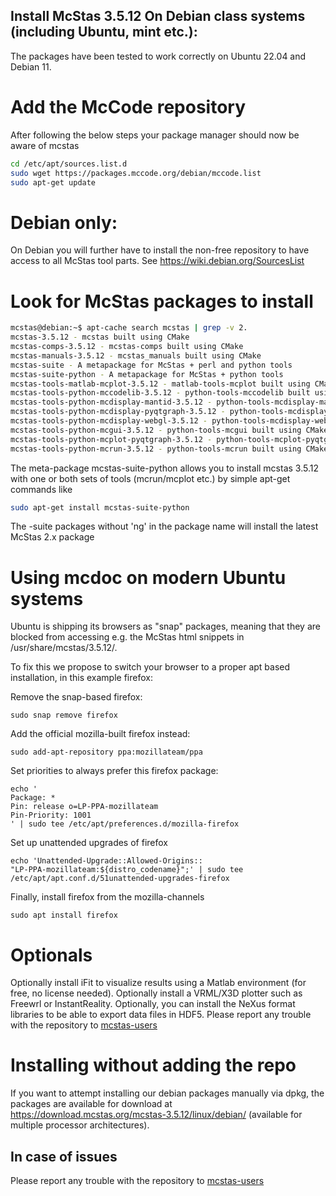 ## Install McStas 3.5.12 On Debian class systems (including Ubuntu, mint etc.):
The packages have been tested to work correctly on Ubuntu 22.04 and Debian 11.

# Add the McCode repository
After following the below steps your package manager should now be aware of mcstas
```bash
cd /etc/apt/sources.list.d
sudo wget https://packages.mccode.org/debian/mccode.list
sudo apt-get update
```

# Debian only:
On Debian you will further have to install the non-free repository to have access to all McStas tool parts. See https://wiki.debian.org/SourcesList

# Look for McStas packages to install
```bash
mcstas@debian:~$ apt-cache search mcstas | grep -v 2.
mcstas-3.5.12 - mcstas built using CMake
mcstas-comps-3.5.12 - mcstas-comps built using CMake
mcstas-manuals-3.5.12 - mcstas_manuals built using CMake
mcstas-suite - A metapackage for McStas + perl and python tools
mcstas-suite-python - A metapackage for McStas + python tools
mcstas-tools-matlab-mcplot-3.5.12 - matlab-tools-mcplot built using CMake
mcstas-tools-python-mccodelib-3.5.12 - python-tools-mccodelib built using CMake
mcstas-tools-python-mcdisplay-mantid-3.5.12 - python-tools-mcdisplay-mantid built using CMake
mcstas-tools-python-mcdisplay-pyqtgraph-3.5.12 - python-tools-mcdisplay-pyqtgraph built using CMake
mcstas-tools-python-mcdisplay-webgl-3.5.12 - python-tools-mcdisplay-webgl built using CMake
mcstas-tools-python-mcgui-3.5.12 - python-tools-mcgui built using CMake
mcstas-tools-python-mcplot-pyqtgraph-3.5.12 - python-tools-mcplot-pyqtgraph built using CMake
mcstas-tools-python-mcrun-3.5.12 - python-tools-mcrun built using CMake
```
The meta-package mcstas-suite-python
allows you to install mcstas 3.5.12 with one or both sets of tools (mcrun/mcplot etc.) by simple apt-get commands like
```bash
sudo apt-get install mcstas-suite-python
```
The -suite packages without 'ng' in the package name will install the
latest McStas 2.x package

# Using mcdoc on modern Ubuntu systems
Ubuntu is shipping its browsers as "snap" packages, meaning that they
are blocked from accessing e.g. the McStas html snippets in
/usr/share/mcstas/3.5.12/.

To fix this we propose to switch your browser to a proper apt based
installation, in this example firefox:

Remove the snap-based firefox:
```
sudo snap remove firefox
```
Add the official mozilla-built firefox instead:
```
sudo add-apt-repository ppa:mozillateam/ppa
```
Set priorities to always prefer this firefox package:
```
echo '
Package: *
Pin: release o=LP-PPA-mozillateam
Pin-Priority: 1001
' | sudo tee /etc/apt/preferences.d/mozilla-firefox
```
Set up unattended upgrades of firefox
```
echo 'Unattended-Upgrade::Allowed-Origins::
"LP-PPA-mozillateam:${distro_codename}";' | sudo tee
/etc/apt/apt.conf.d/51unattended-upgrades-firefox
```
Finally, install firefox from the mozilla-channels
```
sudo apt install firefox
```

# Optionals
Optionally install iFit to visualize results using a Matlab environment (for free, no license needed).
Optionally install a VRML/X3D plotter such as Freewrl or InstantReality.
Optionally, you can install the NeXus format libraries to be able to export data files in HDF5.
Please report any trouble with the repository to [mcstas-users](mailto:mcstas-users@mcstas.org)

# Installing without adding the repo
If you want to attempt installing our debian packages manually via
dpkg, the packages are available for download at https://download.mcstas.org/mcstas-3.5.12/linux/debian/
(available for multiple processor architectures).

## In case of issues
Please report any trouble with the repository to [mcstas-users](mailto:mcstas-users@mcstas.org)


